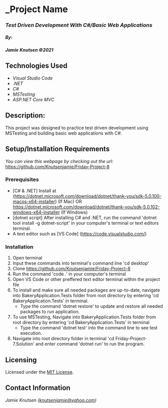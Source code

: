 # _Project Name

### _Test Driven Development With C#/Basic Web Applications_

##### By:
#####  _**Jamie Knutsen**_ _©2021_


## Technologies Used

* _Visual Studio Code_
* _.NET_
* _C#_
* _MSTesting_
* _ASP.NET Core MVC_


## Description: 
This project was designed to practice test driven development using MSTesting and building basic web applications with C#.


## Setup/Installation Requirements
_You can view this webpage by checking out the url:_
https://github.com/Knutsenjamie/Friday-Project-8

### Prerequisites
* [C# & .NET] Install at (https://dotnet.microsoft.com/download/dotnet/thank-you/sdk-5.0.100-macos-x64-installer) (If Mac) OR https://dotnet.microsoft.com/download/dotnet/thank-you/sdk-5.0.102-windows-x64-installer (If Windows)
* [dotnet script] After installing C# and .NET, run the command 'dotnet tool install -g dotnet-script' in your computer's terminal or text editors terminal. 
* A text editor such as [VS Code] (https://code.visualstudio.com/)

### Installation
1. Open terminal
2. Input these commands into terminal's command line 'cd desktop'
3. Clone https://github.com/Knutsenjamie/Friday-Project-8
4. Run the command 'code .' in your computer's terminal
5. Open VS Code or other preffered text editor terminal within the project file
6. To install and make sure all needed packages are up-to-date, navigate into BakeryApplication.Tests folder from root directory by entering 'cd BakeryApplication.Tests' in terminal.
    * Type the command 'dotnet restore' to update and restore all needed packages to run application. 
7. To use MSTesting, Navigate into BakeryApplication.Tests folder from root directory by entering 'cd BakeryApplication.Tests' in terminal
    * Type the command 'dotnet test' into the command line to see test execution.
8. Navigate into root directory folder in terminal 'cd Friday-Project-7.Solution' and  enter command 'dotnet run' to run the program. 

## Licensing

Licensed under the [MIT License](license).

## Contact Information

_Jamie Knutsen (knutsenjamie@yahoo.com)_